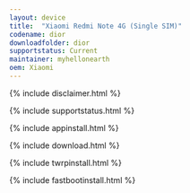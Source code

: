 ```yaml
---
layout: device
title:  "Xiaomi Redmi Note 4G (Single SIM)"
codename: dior
downloadfolder: dior
supportstatus: Current
maintainer: myhellonearth
oem: Xiaomi
---
```


{% include disclaimer.html %}

{% include supportstatus.html %}

{% include appinstall.html %}

{% include download.html %}

{% include twrpinstall.html %}

{% include fastbootinstall.html %}
